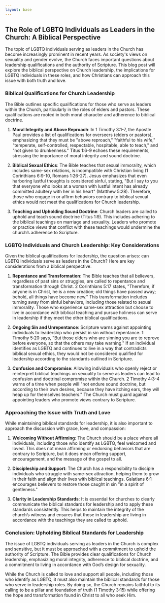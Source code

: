 ```yaml
---
layout: base
---
```


## The Role of LGBTQ Individuals as Leaders in the Church: A Biblical Perspective

The topic of LGBTQ individuals serving as leaders in the Church has become increasingly prominent in recent years. As society's views on sexuality and gender evolve, the Church faces important questions about leadership qualifications and the authority of Scripture. This blog post will explore the biblical perspective on Church leadership, the implications for LGBTQ individuals in these roles, and how Christians can approach this issue with both truth and love.

### **Biblical Qualifications for Church Leadership**

The Bible outlines specific qualifications for those who serve as leaders within the Church, particularly in the roles of elders and pastors. These qualifications are rooted in both moral character and adherence to biblical doctrine.

1. **Moral Integrity and Above Reproach**: In 1 Timothy 3:1-7, the Apostle Paul provides a list of qualifications for overseers (elders or pastors), emphasizing that they must be "above reproach," "faithful to his wife," "temperate, self-controlled, respectable, hospitable, able to teach," and "not given to drunkenness." Titus 1:6-9 echoes these requirements, stressing the importance of moral integrity and sound doctrine.

2. **Biblical Sexual Ethics**: The Bible teaches that sexual immorality, which includes same-sex relations, is incompatible with Christian living (1 Corinthians 6:9-10, Romans 1:26-27). Jesus emphasizes that even harboring lustful thoughts is considered sinful, stating, "But I say to you that everyone who looks at a woman with lustful intent has already committed adultery with her in his heart" (Matthew 5:28). Therefore, those who engage in or affirm behaviors contrary to biblical sexual ethics would not meet the qualifications for Church leadership.

3. **Teaching and Upholding Sound Doctrine**: Church leaders are called to uphold and teach sound doctrine (Titus 1:9). This includes adhering to the biblical teachings on marriage and sexuality. Leaders who promote or practice views that conflict with these teachings would undermine the church’s adherence to Scripture.

### **LGBTQ Individuals and Church Leadership: Key Considerations**

Given the biblical qualifications for leadership, the question arises: can LGBTQ individuals serve as leaders in the Church? Here are key considerations from a biblical perspective:

1. **Repentance and Transformation**: The Bible teaches that all believers, regardless of past sins or struggles, are called to repentance and transformation through Christ. 2 Corinthians 5:17 states, "Therefore, if anyone is in Christ, he is a new creation; old things have passed away; behold, all things have become new." This transformation includes turning away from sinful behaviors, including those related to sexual immorality. Those who experience same-sex attraction but choose to live in accordance with biblical teaching and pursue holiness can serve in leadership if they meet the other biblical qualifications.

2. **Ongoing Sin and Unrepentance**: Scripture warns against appointing individuals to leadership who persist in sin without repentance. 1 Timothy 5:20 says, "But those elders who are sinning you are to reprove before everyone, so that the others may take warning." If an individual identifies as LGBTQ and continues to live in a way that contradicts biblical sexual ethics, they would not be considered qualified for leadership according to the standards outlined in Scripture.

3. **Confusion and Compromise**: Allowing individuals who openly reject or reinterpret biblical teachings on sexuality to serve as leaders can lead to confusion and doctrinal compromise within the Church. 2 Timothy 4:3-4 warns of a time when people will "not endure sound doctrine, but according to their own desires, because they have itching ears, they will heap up for themselves teachers." The Church must guard against appointing leaders who promote views contrary to Scripture.

### **Approaching the Issue with Truth and Love**

While maintaining biblical standards for leadership, it is also important to approach the discussion with grace, love, and compassion:

1. **Welcoming Without Affirming**: The Church should be a place where all individuals, including those who identify as LGBTQ, feel welcomed and loved. This does not mean affirming or endorsing behaviors that are contrary to Scripture, but it does mean offering support, encouragement, and the message of the gospel to all.

2. **Discipleship and Support**: The Church has a responsibility to disciple individuals who struggle with same-sex attraction, helping them to grow in their faith and align their lives with biblical teachings. Galatians 6:1 encourages believers to restore those caught in sin "in a spirit of gentleness."

3. **Clarity in Leadership Standards**: It is essential for churches to clearly communicate the biblical standards for leadership and to apply these standards consistently. This helps to maintain the integrity of the church’s witness and ensures that those in leadership are living in accordance with the teachings they are called to uphold.

### **Conclusion: Upholding Biblical Standards for Leadership**

The issue of LGBTQ individuals serving as leaders in the Church is complex and sensitive, but it must be approached with a commitment to uphold the authority of Scripture. The Bible provides clear qualifications for Church leadership, emphasizing moral integrity, adherence to biblical doctrine, and a commitment to living in accordance with God’s design for sexuality.

While the Church is called to love and support all people, including those who identify as LGBTQ, it must also maintain the biblical standards for those who serve in leadership roles. By doing so, the Church remains faithful to its calling to be a pillar and foundation of truth (1 Timothy 3:15) while offering the hope and transformation found in Christ to all who seek Him.